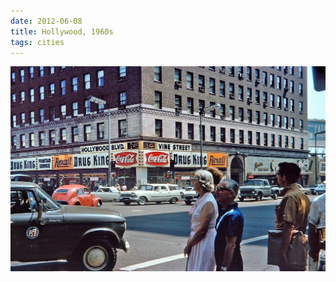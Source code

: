 ```yaml
---
date: 2012-06-08
title: Hollywood, 1960s
tags: cities
---
```


![LA1](https://raw.githubusercontent.com/muneer78/muneer78.github.io/master/images/LA1.jpg)



